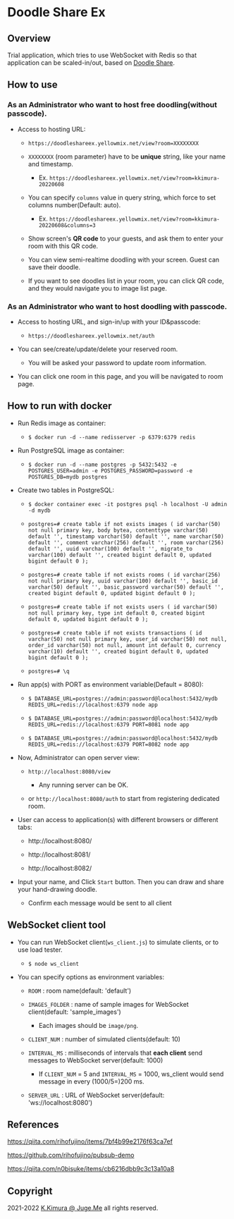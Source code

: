 # Doodle Share Ex

## Overview

Trial application, which tries to use WebSocket with Redis so that application can be scaled-in/out, based on [Doodle Share](https://github.com/dotnsf/doodleshare).


## How to use

### As an Administrator who want to host free doodling(without passcode).

- Access to hosting URL:

  - `https://doodleshareex.yellowmix.net/view?room=XXXXXXXX`

  - `XXXXXXXX` (room parameter) have to be **unique** string, like your name and timestamp.
  
    - Ex. `https://doodleshareex.yellowmix.net/view?room=kkimura-20220608`

  - You can specify `columns` value in query string, which force to set columns number(Default: auto).
  
    - Ex. `https://doodleshareex.yellowmix.net/view?room=kkimura-20220608&columns=3`

  - Show screen's **QR code** to your guests, and ask them to enter your room with this QR code.

  - You can view semi-realtime doodling with your screen. Guest can save their doodle.

  - If you want to see doodles list in your room, you can click QR code, and they would navigate you to image list page.

### As an Administrator who want to host doodling with passcode.

- Access to hosting URL, and sign-in/up with your ID&passcode:

  - `https://doodleshareex.yellowmix.net/auth`

- You can see/create/update/delete your reserved room.

  - You will be asked your password to update room information.

- You can click one room in this page, and you will be navigated to room page.


## How to run with docker

- Run Redis image as container:

  - `$ docker run -d --name redisserver -p 6379:6379 redis`

- Run PostgreSQL image as container:

  - `$ docker run -d --name postgres -p 5432:5432 -e POSTGRES_USER=admin -e POSTGRES_PASSWORD=password -e POSTGRES_DB=mydb postgres`

- Create two tables in PostgreSQL:

  - `$ docker container exec -it postgres psql -h localhost -U admin -d mydb`

  - `postgres=# create table if not exists images ( id varchar(50) not null primary key, body bytea, contenttype varchar(50) default '', timestamp varchar(50) default '', name varchar(50) default '', comment varchar(256) default '', room varchar(256) default '', uuid varchar(100) default '', migrate_to varchar(100) default '', created bigint default 0, updated bigint default 0 );`

  - `postgres=# create table if not exists rooms ( id varchar(256) not null primary key, uuid varchar(100) default '', basic_id varchar(50) default '', basic_password varchar(50) default '', created bigint default 0, updated bigint default 0 );`

  - `postgres=# create table if not exists users ( id varchar(50) not null primary key, type int default 0, created bigint default 0, updated bigint default 0 );`

  - `postgres=# create table if not exists transactions ( id varchar(50) not null primary key, user_id varchar(50) not null, order_id varchar(50) not null, amount int default 0, currency varchar(10) default '', created bigint default 0, updated bigint default 0 );`

  - `postgres=# \q`

- Run app(s) with PORT as environment variable(Default = 8080):

  - `$ DATABASE_URL=postgres://admin:password@localhost:5432/mydb REDIS_URL=redis://localhost:6379 node app`

  - `$ DATABASE_URL=postgres://admin:password@localhost:5432/mydb REDIS_URL=redis://localhost:6379 PORT=8081 node app`

  - `$ DATABASE_URL=postgres://admin:password@localhost:5432/mydb REDIS_URL=redis://localhost:6379 PORT=8082 node app`

- Now, Administrator can open server view:

  - `http://localhost:8080/view`

    - Any running server can be OK.

  - or `http://localhost:8080/auth` to start from registering dedicated room.


- User can access to application(s) with different browsers or different tabs:

  - http://localhost:8080/

  - http://localhost:8081/

  - http://localhost:8082/

- Input your name, and Click `Start` button. Then you can draw and share your hand-drawing doodle. 

  - Confirm each message would be sent to all client


## WebSocket client tool

- You can run WebSocket client(`ws_client.js`) to simulate clients, or to use load tester.

  - `$ node ws_client`

- You can specify options as environment variables:

  - `ROOM` : room name(default: 'default')

  - `IMAGES_FOLDER` : name of sample images for WebSocket client(default: 'sample_images')

    - Each images should be `image/png`.

  - `CLIENT_NUM` : number of simulated clients(default: 10)

  - `INTERVAL_MS` : milliseconds of intervals that **each client** send messages to WebSocket server(default: 1000)

    - If `CLIENT_NUM` = 5 and `INTERVAL_MS` = 1000, ws_client would send message in every (1000/5=)200 ms.

  - `SERVER_URL` : URL of WebSocket server(default: 'ws://localhost:8080')



## References

https://qiita.com/rihofujino/items/7bf4b99e2176f63ca7ef

https://github.com/rihofujino/pubsub-demo

https://qiita.com/n0bisuke/items/cb6216dbb9c3c13a10a8


## Copyright

2021-2022 [K.Kimura @ Juge.Me](https://github.com/dotnsf) all rights reserved.

